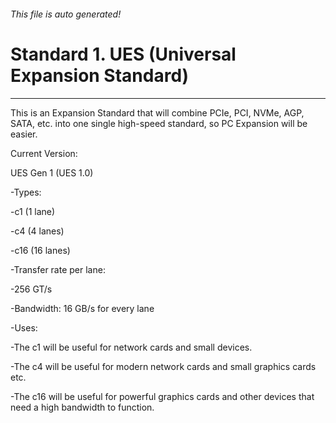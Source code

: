 ###### This file is auto generated!

# Standard 1. UES (Universal Expansion Standard)



---



This is an Expansion Standard that will combine PCIe, PCI, NVMe, AGP, SATA, etc. into one single high-speed standard, so PC Expansion will be easier.



Current Version:



UES Gen 1 (UES 1.0)



-Types:

-c1 (1 lane)

-c4 (4 lanes) 

-c16 (16 lanes)



-Transfer rate per lane:

-256 GT/s

 

-Bandwidth: 16 GB/s for every lane



-Uses:

-The c1 will be useful for network cards and small devices. 

-The c4 will be useful for modern network cards and small graphics cards etc.

-The c16 will be useful for powerful graphics cards and other devices that need a high bandwidth to function.